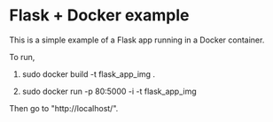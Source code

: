 # Flask + Docker example

This is a simple example of a Flask app running in a Docker container.

To run, 

1. sudo docker build -t flask_app_img .

2. sudo docker run -p 80:5000 -i -t flask_app_img


Then go to "http://localhost/".
